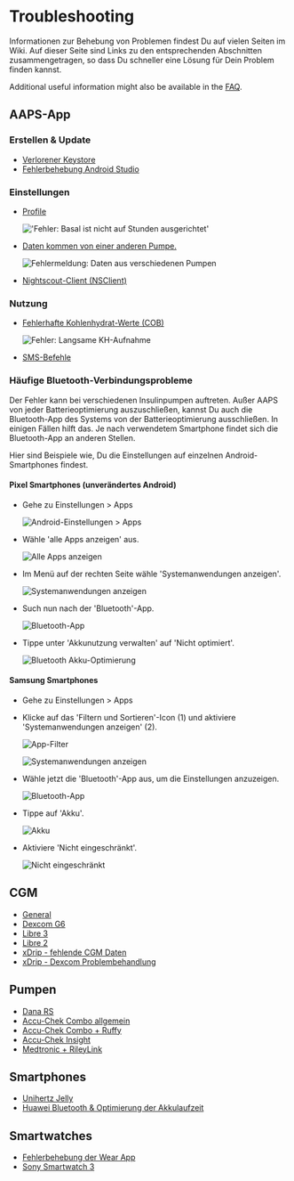 # Troubleshooting

Informationen zur Behebung von Problemen findest Du auf vielen Seiten im Wiki. Auf dieser Seite sind Links zu den entsprechenden Abschnitten zusammengetragen, so dass Du schneller eine Lösung für Dein Problem finden kannst.

Additional useful information might also be available in the [FAQ](../UsefulLinks/FAQ.md).

## AAPS-App

### Erstellen & Update

* [Verlorener Keystore](TroubleshootingAndroidStudio#lost-keystore)
* [Fehlerbehebung Android Studio](TroubleshootingAndroidStudio)

### Einstellungen
* [Profile](Profiles-troubleshooting-profile-errors)

  !['Fehler: Basal ist nicht auf Stunden ausgerichtet'](../images/Screen_DifferentPump.png)

* [Daten kommen von einer anderen Pumpe.](../Maintenance/Update3_0.md#failure-message-data-from-different-pump)

  ![Fehlermeldung: Daten aus verschiedenen Pumpen](../images/BasalNotAlignedToHours2.png)

* [Nightscout-Client (NSClient)](../GettingHelp/TroubleshootingNsClient.md)

### Nutzung
* [Fehlerhafte Kohlenhydrat-Werte (COB)](../DailyLifeWithAaps/CobCalculation.md#detection-of-wrong-cob-values)

   ![Fehler: Langsame KH-Aufnahme](../images/Calculator_SlowCarbAbsorption.png)

* [SMS-Befehle](../RemoteFeatures/SMSCommands.md#troubleshooting)

### Häufige Bluetooth-Verbindungsprobleme

Der Fehler kann bei verschiedenen Insulinpumpen auftreten. Außer AAPS von jeder Batterieoptimierung auszuschließen, kannst Du auch die Bluetooth-App des Systems von der Batterieoptimierung ausschließen. In einigen Fällen hilft das. Je nach verwendetem Smartphone findet sich die Bluetooth-App an anderen Stellen.

Hier sind Beispiele wie, Du die Einstellungen auf einzelnen Android-Smartphones findest.


#### Pixel Smartphones (unverändertes Android)

* Gehe zu Einstellungen > Apps

  ![Android-Einstellungen > Apps](../images/troubleshooting/pixel/01_androidsettings.png)

* Wähle 'alle Apps anzeigen' aus.

  ![Alle Apps anzeigen](../images/troubleshooting/pixel/02_apps.png)

* Im Menü auf der rechten Seite wähle 'Systemanwendungen anzeigen'.

  ![Systemanwendungen anzeigen](../images/troubleshooting/pixel/03_allapps.png)

* Such nun nach der 'Bluetooth'-App.

  ![Bluetooth-App](../images/troubleshooting/pixel/03_bluetooth.png)

* Tippe unter 'Akkunutzung verwalten' auf 'Nicht optimiert'.

  ![Bluetooth Akku-Optimierung](../images/troubleshooting/pixel/04_btunrestricted.png)


#### Samsung Smartphones

* Gehe zu Einstellungen > Apps

* Klicke auf das 'Filtern und Sortieren'-Icon (1) und aktiviere 'Systemanwendungen anzeigen' (2).

  ![App-Filter](../images/troubleshooting/samsung/Samsung01_Apps.png)

  ![Systemanwendungen anzeigen](../images/troubleshooting/samsung/Samsung02_ShowSystemApps.png)

* Wähle jetzt die 'Bluetooth'-App aus, um die Einstellungen anzuzeigen.

  ![Bluetooth-App](../images/troubleshooting/samsung/Samsung03_BtApp.png)

* Tippe auf 'Akku'.

  ![Akku](../images/troubleshooting/samsung/Samsung04_Battery.png)

* Aktiviere 'Nicht eingeschränkt'.

  ![Nicht eingeschränkt](../images/troubleshooting/samsung/Samsung05_NotOptimized.png)


## CGM

* [General](../CompatibleCgms/GeneralCGMRecommendation.md#troubleshooting)
* [Dexcom G6](../CompatibleCgms/DexcomG6.md#troubleshooting-g6-and-one)
* [Libre 3](../CompatibleCgms/Libre3.md#experiences-and-troubleshooting)
* [Libre 2](../CompatibleCgms/Libre2.md#experiences-and-troubleshooting)
* [xDrip - fehlende CGM Daten](../CompatibleCgms/xDrip.md#identify-receiver)
* [xDrip - Dexcom Problembehandlung](../CompatibleCgms/xDrip.md#troubleshooting-dexcom-g5g6-and-xdrip)

## Pumpen

* [Dana RS](../CompatiblePumps/DanaRS-Insulin-Pump.md#dana-rs-specific-errors)
* [Accu-Chek Combo allgemein](../CompatiblePumps/Accu-Chek-Combo-Tips-for-Basic-usage.md)
* [Accu-Chek Combo + Ruffy](../CompatiblePumps/Accu-Chek-Combo-Pump.md#why-pairing-with-the-pump-does-not-work-with-the-app-ruffy)
* [Accu-Chek Insight](../CompatiblePumps/Accu-Chek-Insight-Pump.md#insight-specific-errors)
* [Medtronic + RileyLink](../CompatiblePumps/MedtronicPump.md#what-to-do-if-i-loose-connection-to-rileylink-andor-pump)

## Smartphones

* [Unihertz Jelly](../CompatiblePhones/Jelly.md)
* [Huawei Bluetooth & Optimierung der Akkulaufzeit](../CompatiblePhones/Huawei.md)

## Smartwatches

* [Fehlerbehebung der Wear App](../UsefulLinks/WearOsSmartwatch.md#troubleshooting-the-wear-app)
* [Sony Smartwatch 3](../UsefulLinks/SonySW3.md)
